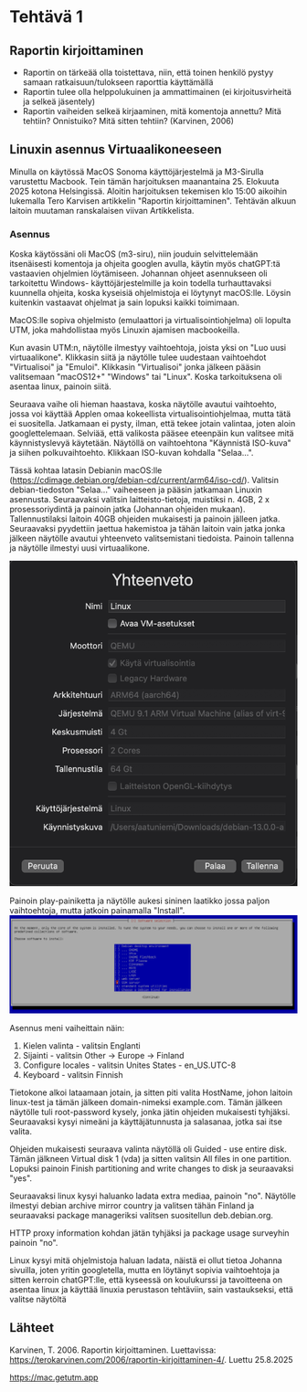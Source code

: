 # Tehtävä 1

## Raportin kirjoittaminen 
  - Raportin on tärkeää olla toistettava, niin, että toinen henkilö pystyy samaan ratkaisuun/tulokseen raporttia käyttämällä
  - Raportin tulee olla helppolukuinen ja ammattimainen (ei kirjoitusvirheitä ja selkeä jäsentely)
  - Raportin vaiheiden selkeä kirjaaminen, mitä komentoja annettu? Mitä tehtiin? Onnistuiko? Mitä sitten tehtiin?
(Karvinen, 2006)

## Linuxin asennus Virtuaalikoneeseen
Minulla on käytössä MacOS Sonoma käyttöjärjestelmä ja M3-Sirulla varustettu Macbook. Tein tämän harjoituksen maanantaina 25. Elokuuta 2025 kotona Helsingissä. Aloitin harjoituksen tekemisen klo 15:00 aikoihin lukemalla Tero Karvisen artikkelin "Raportin kirjoittaminen". Tehtävän alkuun laitoin muutaman ranskalaisen viivan Artikkelista.

### Asennus
Koska käytössäni oli MacOS (m3-siru), niin jouduin selvittelemään itsenäisesti komentoja ja ohjeita googlen avulla, käytin myös chatGPT:tä vastaavien ohjelmien löytämiseen. Johannan ohjeet asennukseen oli tarkoitettu Windows- käyttöjärjestelmille ja koin todella turhauttavaksi kuunnella ohjeita, koska kyseisiä ohjelmistoja ei löytynyt macOS:lle. Löysin kuitenkin vastaavat ohjelmat ja sain lopuksi kaikki toimimaan.

MacOS:lle sopiva ohjelmisto (emulaattori ja virtualisointiohjelma) oli lopulta UTM, joka mahdollistaa myös Linuxin ajamisen macbookeilla. 

Kun avasin UTM:n, näytölle ilmestyy vaihtoehtoja, joista yksi on "Luo uusi virtuaalikone". Klikkasin siitä ja näytölle tulee uudestaan vaihtoehdot "Virtualisoi" ja "Emuloi". Klikkasin "Virtualisoi" jonka jälkeen pääsin valitsemaan "macOS12+" "Windows" tai "Linux". Koska tarkoituksena oli asentaa linux, painoin siitä.

Seuraava vaihe oli hieman haastava, koska näytölle avautui vaihtoehto, jossa voi käyttää Applen omaa kokeellista virtualisointiohjelmaa, mutta tätä ei suositella. Jatkamaan ei pysty, ilman, että tekee jotain valintaa, joten aloin googlettelemaan. Selviää, että valikosta pääsee eteenpäin kun valitsee mitä käynnistyslevyä käytetään. Näytöllä on vaihtoehtona "Käynnistä ISO-kuva" ja siihen polkuvaihtoehto. Klikkaan  ISO-kuvan kohdalla "Selaa...". 

Tässä kohtaa latasin Debianin macOS:lle (https://cdimage.debian.org/debian-cd/current/arm64/iso-cd/). Valitsin debian-tiedoston "Selaa..." vaiheeseen ja pääsin jatkamaan Linuxin asennusta. Seuraavaksi valitsin laitteisto-tietoja, muistiksi n. 4GB, 2 x prosessoriydintä ja painoin jatka (Johannan ohjeiden mukaan). Tallennustilaksi laitoin 40GB ohjeiden mukaisesti ja painoin jälleen jatka. Seuraavaksi pyydettiin jaettua hakemistoa ja tähän laitoin vain jatka jonka jälkeen näytölle avautui yhteenveto valitsemistani tiedoista. Painoin tallenna ja näytölle ilmestyi uusi virtuaalikone.

![yhteenveto](kuva2.png)

Painoin play-painiketta ja näytölle aukesi sininen laatikko jossa paljon vaihtoehtoja, mutta jatkoin painamalla "Install". 
![valikko](kuva1.png)

Asennus meni vaiheittain näin:
1. Kielen valinta - valitsin Englanti
2. Sijainti - valitsin Other -> Europe -> Finland
3. Configure locales - valitsin Unites States - en_US.UTC-8
4. Keyboard - valitsin Finnish

Tietokone alkoi lataamaan jotain, ja sitten piti valita HostName, johon laitoin linux-test ja tämän jälkeen domain-nimeksi example.com. Tämän jälkeen näytölle tuli root-password kysely, jonka jätin ohjeiden mukaisesti tyhjäksi. Seuraavaksi kysyi nimeäni ja käyttäjätunnusta ja salasanaa, jotka sai itse valita. 

Ohjeiden mukaisesti seuraava valinta näytöllä  oli Guided - use entire disk. Tämän jälkneen Virtual disk 1 (vda) ja sitten valitsin All files in one partition. Lopuksi painoin Finish partitioning and write changes to  disk ja seuraavaksi "yes". 

Seuraavaksi linux kysyi haluanko ladata extra mediaa, painoin "no". Näytölle ilmestyi debian archive mirror country ja valitsen tähän Finland ja seuraavaksi package manageriksi valitsen suositellun deb.debian.org.

HTTP proxy information kohdan jätän tyhjäksi ja package usage surveyhin painoin "no".

Linux kysyi mitä ohjelmistoja haluan ladata, näistä ei ollut tietoa Johanna sivuilla, joten yritin googletella, mutta en löytänyt sopivia vaihtoehtoja ja sitten kerroin chatGPT:lle, että kyseessä on koulukurssi ja tavoitteena on asentaa linux ja käyttää linuxia perustason tehtäviin, sain vastaukseksi, että valitse näytöltä






## Lähteet
Karvinen, T. 2006. Raportin kirjoittaminen. Luettavissa: https://terokarvinen.com/2006/raportin-kirjoittaminen-4/. Luettu 25.8.2025

https://mac.getutm.app


